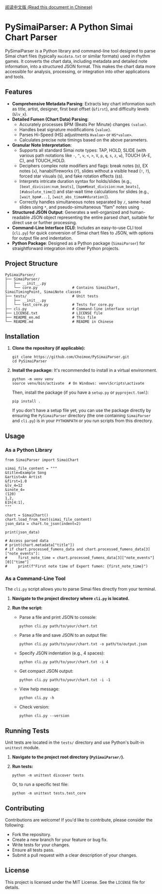 [阅读中文版 (Read this document in Chinese)](README.md)

# PySimaiParser: A Python Simai Chart Parser

PySimaiParser is a Python library and command-line tool designed to parse Simai chart files (typically `maidata.txt` or similar formats) used in rhythm games. It converts the chart data, including metadata and detailed note information, into a structured JSON format. This makes the chart data more accessible for analysis, processing, or integration into other applications and tools.

## Features

- **Comprehensive Metadata Parsing**: Extracts key chart information such as title, artist, designer, first beat offset (`&first`), and difficulty levels (`&lv_x`).
- **Detailed Fumen (Chart Data) Parsing**:
  - Accurately processes BPM (Beats Per Minute) changes `(value)`.
  - Handles beat signature modifications `{value}`.
  - Parses Hi-Speed (HS) adjustments `Hvalue>` or `HS*value>`.
  - Calculates precise note timings based on the above parameters.
- **Granular Note Interpretation**:
  - Supports all standard Simai note types: TAP, HOLD, SLIDE (with various path notations like `-`, `^`, `v`, `<`, `>`, `V`, `p`, `q`, `s`, `z`, `w`), TOUCH (A-E, C), and TOUCH_HOLD.
  - Deciphers complex note modifiers and flags: break notes (`b`), EX notes (`x`), hanabi/fireworks (`f`), slides without a visible head (`!`, `?`), forced star visuals (`$`), and fake rotation effects (`$$`).
  - Interprets intricate duration syntax for holds/slides (e.g., `[beat_division:num_beats]`, `[bpm#beat_division:num_beats]`, `[#absolute_time]`) and star-wait time calculations for slides (e.g., `[wait_bpm#...]`, `[wait_abs_time##duration]`).
  - Correctly handles simultaneous notes separated by `/`, same-head slides using `*`, and pseudo-simultaneous "flam" notes using ` `.
- **Structured JSON Output**: Generates a well-organized and human-readable JSON object representing the entire parsed chart, suitable for direct use or further processing.
- **Command-Line Interface (CLI)**: Includes an easy-to-use CLI tool (`cli.py`) for quick conversion of Simai chart files to JSON, with options for output file and indentation.
- **Python Package**: Designed as a Python package (`SimaiParser`) for straightforward integration into other Python projects.

## Project Structure

```
PySimaiParser/
├── SimaiParser/
│   ├── __init__.py
│   └── core.py                # Contains SimaiChart, SimaiTimingPoint, SimaiNote classes
├── tests/                     # Unit tests
│   ├── __init__.py
│   └── test_core.py           # Tests for core.py
├── cli.py                     # Command-line interface script
├── LICENSE.txt                # LICENSE file
├── README_en.md               # This file
└── README.md                  # README in Chinese
```

## Installation

1. **Clone the repository (if applicable):**

   ```
   git clone https://github.com/Choimoe/PySimaiParser.git
   cd PySimaiParser
   ```

2. **Install the package:** It's recommended to install in a virtual environment.

   ```
   python -m venv venv
   source venv/bin/activate  # On Windows: venv\Scripts\activate
   ```

   Then, install the package (if you have a `setup.py` or `pyproject.toml`):

   ```
   pip install .
   ```

   If you don't have a setup file yet, you can use the package directly by ensuring the `PySimaiParser` directory (the one containing `SimaiParser` and `cli.py`) is in your `PYTHONPATH` or you run scripts from this directory.

## Usage

### As a Python Library

```
from SimaiParser import SimaiChart

simai_file_content = """
&title=Example Song
&artist=An Artist
&first=1.0
&lv_4=12
&inote_4=
(120)
1,2,
E1h[4:1],
"""

chart = SimaiChart()
chart.load_from_text(simai_file_content)
json_data = chart.to_json(indent=2)

print(json_data)

# Access parsed data
# print(chart.metadata["title"])
# if chart.processed_fumens_data and chart.processed_fumens_data[3]["note_events"]:
#     first_note_time = chart.processed_fumens_data[3]["note_events"][0]["time"]
#     print(f"First note time of Expert fumen: {first_note_time}")
```

### As a Command-Line Tool

The `cli.py` script allows you to parse Simai files directly from your terminal.

1. **Navigate to the project directory where `cli.py` is located.**

2. **Run the script:**

   - Parse a file and print JSON to console:

     ```
     python cli.py path/to/your/chart.txt
     ```

   - Parse a file and save JSON to an output file:

     ```
     python cli.py path/to/your/chart.txt -o path/to/output.json
     ```

   - Specify JSON indentation (e.g., 4 spaces):

     ```
     python cli.py path/to/your/chart.txt -i 4
     ```

   - Get compact JSON output:

     ```
     python cli.py path/to/your/chart.txt -i -1
     ```

   - View help message:

     ```
     python cli.py -h
     ```

   - Check version:

     ```
     python cli.py --version
     ```

## Running Tests

Unit tests are located in the `tests/` directory and use Python's built-in `unittest` module.

1. **Navigate to the project root directory (`PySimaiParser/`).**

2. **Run tests:**

   ```
   python -m unittest discover tests
   ```

   Or, to run a specific test file:

   ```
   python -m unittest tests.test_core
   ```

## Contributing

Contributions are welcome! If you'd like to contribute, please consider the following:

- Fork the repository.
- Create a new branch for your feature or bug fix.
- Write tests for your changes.
- Ensure all tests pass.
- Submit a pull request with a clear description of your changes.

## License

This project is licensed under the MIT License. See the `LICENSE` file for details.